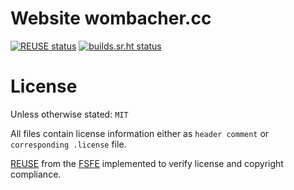 <!--
SPDX-FileCopyrightText: 2023 Dominik Wombacher <dominik@wombacher.cc>

SPDX-License-Identifier: CC-BY-SA-4.0
-->

# Website wombacher.cc

[![REUSE status](https://api.reuse.software/badge/codeberg.org/wombelix/wombacher-cc)](https://api.reuse.software/info/codeberg.org/wombelix/wombacher-cc) 
[![builds.sr.ht status](https://builds.sr.ht/~wombelix/wombacher-cc.svg)](https://builds.sr.ht/~wombelix/wombacher-cc?)

# License

Unless otherwise stated: `MIT`

All files contain license information either as `header comment` or `corresponding .license` file.

[REUSE](https://reuse.software) from the [FSFE](https://fsfe.org/) implemented to verify license and copyright compliance.
